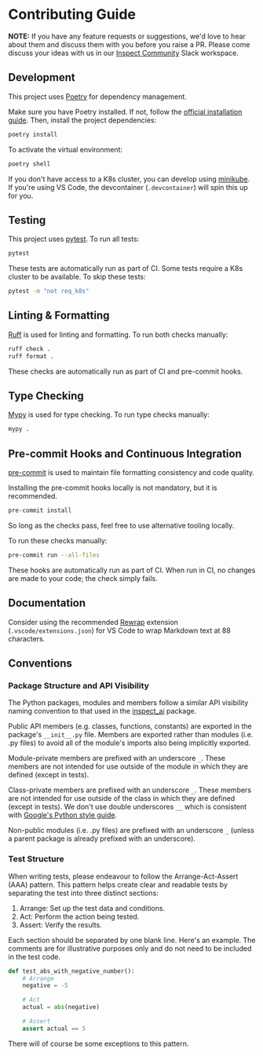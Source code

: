 # Contributing Guide

**NOTE:** If you have any feature requests or suggestions, we'd love to hear about them
and discuss them with you before you raise a PR. Please come discuss your ideas with us
in our [Inspect Community](https://inspectcommunity.slack.com) Slack workspace.

## Development

This project uses [Poetry](https://python-poetry.org/) for dependency management. 

Make sure you have Poetry installed. If not, follow the [official installation
guide](https://python-poetry.org/docs/#installation). Then, install the project
dependencies:

```bash
poetry install
```

To activate the virtual environment:

```bash
poetry shell
```

If you don't have access to a K8s cluster, you can develop using
[minikube](https://minikube.sigs.k8s.io/). If you're using VS Code, the devcontainer
(`.devcontainer`) will spin this up for you.

## Testing

This project uses [pytest](https://docs.pytest.org/en/stable/). To run all tests:

```bash
pytest
```

These tests are automatically run as part of CI. Some tests require a K8s cluster to be
available. To skip these tests:

```bash
pytest -m "not req_k8s"
```

## Linting & Formatting

[Ruff](https://docs.astral.sh/ruff/) is used for linting and formatting. To run both
checks manually:

```bash
ruff check .
ruff format .
```

These checks are automatically run as part of CI and pre-commit hooks.

## Type Checking

[Mypy](https://github.com/python/mypy) is used for type checking. To run type checks
manually:

```bash
mypy .
```

## Pre-commit Hooks and Continuous Integration

[pre-commit](https://pre-commit.com/) is used to maintain file formatting consistency
and code quality.

Installing the pre-commit hooks locally is not mandatory, but it is recommended.

```bash
pre-commit install
```

So long as the checks pass, feel free to use alternative tooling locally.

To run these checks manually:

```bash
pre-commit run --all-files
```

These hooks are automatically run as part of CI. When run in CI, no changes are made to
your code; the check simply fails.

## Documentation

Consider using the recommended [Rewrap](https://stkb.github.io/Rewrap/) extension
(`.vscode/extensions.json`) for VS Code to wrap Markdown text at 88 characters.

## Conventions

### Package Structure and API Visibility

The Python packages, modules and members follow a similar API visibility naming
convention to that used in the [inspect_ai](https://inspect.ai-safety-institute.org.uk/)
package.

Public API members (e.g. classes, functions, constants) are exported in the package's
`__init__.py` file. Members are exported rather than modules (i.e. .py files) to avoid
all of the module's imports also being implicitly exported.

Module-private members are prefixed with an underscore `_`. These members are not
intended for use outside of the module in which they are defined (except in tests).

Class-private members are prefixed with an underscore `_`. These members are not
intended for use outside of the class in which they are defined (except in tests). We
don't use double underscores `__`  which is consistent with [Google's Python style
guide](https://google.github.io/styleguide/pyguide.html).

Non-public modules (i.e. .py files) are prefixed with an underscore `_` (unless a parent
package is already prefixed with an underscore).

### Test Structure

When writing tests, please endeavour to follow the Arrange-Act-Assert (AAA) pattern.
This pattern helps create clear and readable tests by separating the test into three
distinct sections:

1. Arrange: Set up the test data and conditions.
2. Act: Perform the action being tested.
3. Assert: Verify the results.

Each section should be separated by one blank line. Here's an example. The comments are
for illustrative purposes only and do not need to be included in the test code.

```python
def test_abs_with_negative_number():
    # Arrange
    negative = -5

    # Act
    actual = abs(negative)

    # Assert
    assert actual == 5
```

There will of course be some exceptions to this pattern.

